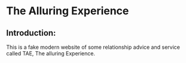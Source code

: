 # The Alluring Experience

## Introduction:
This is a fake modern website of some relationship advice and service called TAE, The alluring Experience.
